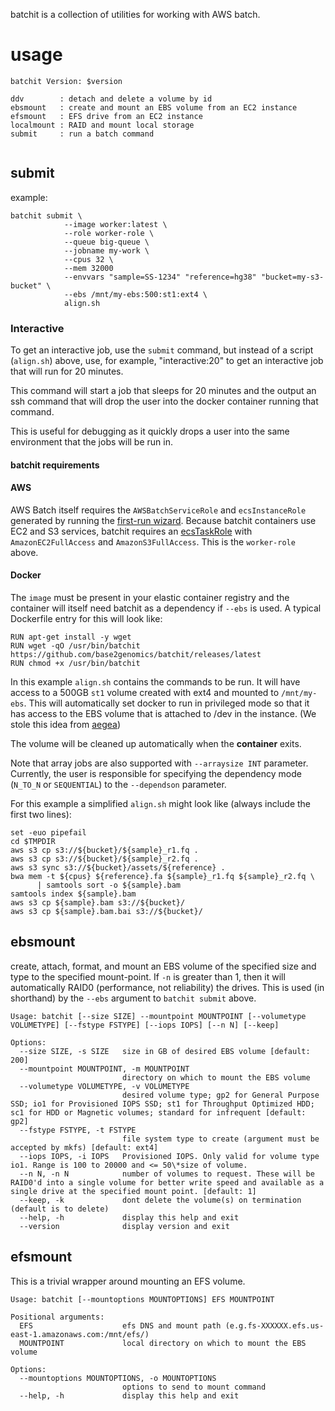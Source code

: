batchit is a collection of utilities for working with AWS batch.


usage
=====

```
batchit Version: $version

ddv        : detach and delete a volume by id
ebsmount   : create and mount an EBS volume from an EC2 instance
efsmount   : EFS drive from an EC2 instance
localmount : RAID and mount local storage
submit     : run a batch command


```

submit
------

example:

```
batchit submit \
            --image worker:latest \
            --role worker-role \
            --queue big-queue \
            --jobname my-work \
            --cpus 32 \
            --mem 32000
            --envvars "sample=SS-1234" "reference=hg38" "bucket=my-s3-bucket" \
            --ebs /mnt/my-ebs:500:st1:ext4 \
            align.sh
```

### Interactive

To get an interactive job, use the `submit` command, but instead of a script (`align.sh`) above,
use, for example, "interactive:20" to get an interactive job that will run for 20 minutes.

This command will start a job that sleeps for 20 minutes and the output an ssh command that will drop
the user into the docker container running that command.

This is useful for debugging as it quickly drops a user into the same environment that the jobs
will be run in.

#### batchit requirements

#### AWS
AWS Batch itself requires the `AWSBatchServiceRole` and `ecsInstanceRole` generated by running the [first-run wizard](https://console.aws.amazon.com/batch/home#/wizard). Because batchit containers use EC2 and S3 services, batchit requires an [ecsTaskRole](https://docs.aws.amazon.com/AmazonECS/latest/developerguide/task_IAM_role.html) with `AmazonEC2FullAccess` and `AmazonS3FullAccess`. This is the `worker-role` above.


#### Docker
The `image` must be present in your elastic container registry and the container will itself need batchit as a dependency if `--ebs` is used. A typical Dockerfile entry for this will look like:

```
RUN apt-get install -y wget
RUN wget -qO /usr/bin/batchit https://github.com/base2genomics/batchit/releases/latest
RUN chmod +x /usr/bin/batchit
```

In this example `align.sh` contains the commands to be run. It will have access to a 500GB
`st1` volume created with ext4 and mounted to `/mnt/my-ebs`. This will automatically set docker to run in privileged
mode so that it has access to the EBS volume that is attached to /dev in the instance.
(We stole this idea from [aegea](https://github.com/kislyuk/aegea))

The volume will be cleaned up automatically when the **container** exits.

Note that array jobs are also supported with `--arraysize INT` parameter. Currently, the user is responsible for specifying
the dependency mode (`N_TO_N` or `SEQUENTIAL`) to the `--dependson` parameter.

For this example a simplified `align.sh` might look like (always include the first two lines):

```
set -euo pipefail
cd $TMPDIR
aws s3 cp s3://${bucket}/${sample}_r1.fq .
aws s3 cp s3://${bucket}/${sample}_r2.fq .
aws s3 sync s3://${bucket}/assets/${reference} .
bwa mem -t ${cpus} ${reference}.fa ${sample}_r1.fq ${sample}_r2.fq \
      | samtools sort -o ${sample}.bam
samtools index ${sample}.bam
aws s3 cp ${sample}.bam s3://${bucket}/
aws s3 cp ${sample}.bam.bai s3://${bucket}/
```

ebsmount
--------

create, attach, format, and mount an EBS volume of the specified size and type to the specified mount-point.
If `-n` is greater than 1, then it will automatically RAID0 (performance, not reliability) the drives.
This is used (in shorthand) by the `--ebs` argument to `batchit submit` above.

```
Usage: batchit [--size SIZE] --mountpoint MOUNTPOINT [--volumetype VOLUMETYPE] [--fstype FSTYPE] [--iops IOPS] [--n N] [--keep]

Options:
  --size SIZE, -s SIZE   size in GB of desired EBS volume [default: 200]
  --mountpoint MOUNTPOINT, -m MOUNTPOINT
                         directory on which to mount the EBS volume
  --volumetype VOLUMETYPE, -v VOLUMETYPE
                         desired volume type; gp2 for General Purpose SSD; io1 for Provisioned IOPS SSD; st1 for Throughput Optimized HDD; sc1 for HDD or Magnetic volumes; standard for infrequent [default: gp2]
  --fstype FSTYPE, -t FSTYPE
                         file system type to create (argument must be accepted by mkfs) [default: ext4]
  --iops IOPS, -i IOPS   Provisioned IOPS. Only valid for volume type io1. Range is 100 to 20000 and <= 50\*size of volume.
  --n N, -n N            number of volumes to request. These will be RAID0'd into a single volume for better write speed and available as a single drive at the specified mount point. [default: 1]
  --keep, -k             dont delete the volume(s) on termination (default is to delete)
  --help, -h             display this help and exit
  --version              display version and exit

```

efsmount
--------

This is a trivial wrapper around mounting an EFS volume.

```
Usage: batchit [--mountoptions MOUNTOPTIONS] EFS MOUNTPOINT

Positional arguments:
  EFS                    efs DNS and mount path (e.g.fs-XXXXXX.efs.us-east-1.amazonaws.com:/mnt/efs/)
  MOUNTPOINT             local directory on which to mount the EBS volume

Options:
  --mountoptions MOUNTOPTIONS, -o MOUNTOPTIONS
                         options to send to mount command
  --help, -h             display this help and exit
```
